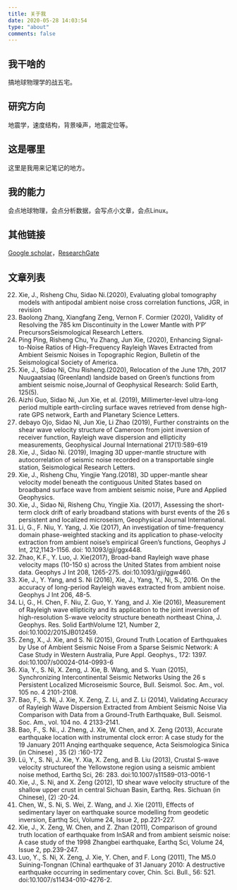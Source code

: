 ```yaml
---
title: 关于我
date: 2020-05-28 14:03:54
type: "about"
comments: false
---
```

## 我干啥的
搞地球物理学的战五宅。

## 研究方向
地震学，速度结构，背景噪声，地震定位等。

## 这是哪里
这里是我用来记笔记的地方。

## 我的能力
会点地球物理，会点分析数据，会写点小文章，会点Linux。

## 其他链接
[Google scholar](https://scholar.google.com/citations?user=HlONCtkAAAAJ&hl=en)，[ResearchGate](https://www.researchgate.net/profile/Jun_Xie6)

## 文章列表

22. Xie, J., Risheng Chu, Sidao Ni.(2020), Evaluating global tomography models with antipodal ambient noise cross correlation functions, JGR, in revision
21. Baolong Zhang, Xiangfang Zeng, Vernon F. Cormier (2020), Validity of Resolving the 785 km Discontinuity in the Lower Mantle with P′P′ PrecursorsSeismological Research Letters.
20. Ping Ping, Risheng Chu, Yu Zhang, Jun Xie, (2020), Enhancing Signal-to-Noise Ratios of High-Frequency Rayleigh Waves Extracted from Ambient Seismic Noises in Topographic Region, Bulletin of the Seismological Society of America.
19. Xie, J., Sidao Ni, Chu Risheng.(2020), Relocation of the June 17th, 2017 Nuugaatsiaq (Greenland) landside based on Green’s functions from ambient seismic noise,Journal of Geophysical Research: Solid Earth, 125(5).
18. Aizhi Guo, Sidao Ni, Jun Xie, et al. (2019), Millimerter-level ultra-long period multiple earth-circling surface waves retrieved from dense high-rate GPS network, Earth and Planetary Science Letters.
17. debayo Ojo, Sidao Ni, Jun Xie, Li Zhao (2019), Further constraints on the shear wave velocity structure of Cameroon from joint inversion of receiver function, Rayleigh wave dispersion and ellipticity measurements, Geophysical Journal International 217(1):589-619
16. Xie, J., Sidao Ni. (2019), Imaging 3D upper-mantle structure with autocorrelation of seismic noise recorded on a transportable single station, Seismological Research Letters.
15. Xie, J., Risheng Chu, Yingjie Yang.(2018), 3D upper-mantle shear velocity model beneath the contiguous United States based on broadband surface wave from ambient seismic noise, Pure and Applied Geophysics.
14. Xie, J., Sidao Ni, Risheng Chu, Yingjie Xia. (2017), Assessing the short-term clock drift of early broadband stations with burst events of the 26 s persistent and localized microseism, Geophysical Journal International.
13. Li, G., F. Niu, Y. Yang, J. Xie (2017), An investigation of time-frequency domain phase-weighted stacking and its application to phase-velocity extraction from ambient noise’s empirical Green’s functions, Geophys J Int, 212,1143-1156. doi: 10.1093/gji/ggx448.
12. Zhao, K.F., Y. Luo, J. Xie(2017), Broad-band Rayleigh wave phase velocity maps (10-150 s) across the United States from ambient noise data. Geophys J Int 208, 1265-275. doi:10.1093/gji/ggw460.
11. Xie, J., Y. Yang, and S. Ni (2016), Xie, J., Yang, Y., Ni, S., 2016. On the accuracy of long-period Rayleigh waves extracted from ambient noise. Geophys J Int 206, 48-5.
10. Li, G., H. Chen, F. Niu, Z. Guo, Y. Yang, and J. Xie (2016), Measurement of Rayleigh wave ellipticity and its application to the joint inversion of high-resolution S-wave velocity structure beneath northeast China, J. Geophys. Res. Solid EarthVolume 121, Number 2, doi:10.1002/2015JB012459.
9. Zeng, X., J. Xie, and S. Ni (2015), Ground Truth Location of Earthquakes by Use of Ambient Seismic Noise From a Sparse Seismic Network: A Case Study in Western Australia, Pure Appl. Geophys., 172: 1397. doi:10.1007/s00024-014-0993-6
8. Xia, Y., S. Ni, X. Zeng, J. Xie, B. Wang, and S. Yuan (2015), Synchronizing Intercontinental Seismic Networks Using the 26 s Persistent Localized Microseismic Source, Bull. Seismol. Soc. Am., vol. 105 no. 4 2101-2108.
7. Bao, F., S. Ni, J. Xie, X. Zeng, Z. Li, and Z. Li (2014), Validating Accuracy of Rayleigh Wave Dispersion Extracted from Ambient Seismic Noise Via Comparison with Data from a Ground-Truth Earthquake, Bull. Seismol. Soc. Am., vol. 104 no. 4 2133-2141.
6. Bao, F., S. Ni., J. Zheng, J. Xie, W. Chen, and X. Zeng (2013), Accurate earthquake location with instrumental clock error: A case study for the 19 January 2011 Anqing earthquake sequence, Acta Seismologica Sinica (in Chinese) , 35 (2) :160-172
5. Lü, Y., S. Ni, J. Xie, Y. Xia, X. Zeng, and B. Liu (2013), Crustal S-wave velocity structureof the Yellowstone region using a seismic ambient noise method, Earthq Sci, 26: 283. doi:10.1007/s11589-013-0016-1
4. Xie, J., S. Ni, and X. Zeng (2012), 1D shear wave velocity structure of the shallow upper crust in central Sichuan Basin, Earthq. Res. Sichuan (in Chinese), (2) :20-24.
3. Chen, W., S. Ni, S. Wei, Z. Wang, and J. Xie (2011), Effects of sedimentary layer on earthquake source modelling from geodetic inversion, Earthq Sci, Volume 24, Issue 2, pp.221-227.
2. Xie, J., X. Zeng, W. Chen, and Z. Zhan (2011), Comparison of ground truth location of earthquake from InSAR and from ambient seismic noise: A case study of the 1998 Zhangbei earthquake, Earthq Sci, Volume 24, Issue 2, pp.239-247.
1. Luo, Y., S. Ni, X. Zeng, J. Xie, Y. Chen, and F. Long (2011), The M5.0 Suining-Tongnan (China) earthquake of 31 January 2010: A destructive earthquake occurring in sedimentary cover, Chin. Sci. Bull., 56: 521. doi:10.1007/s11434-010-4276-2.
